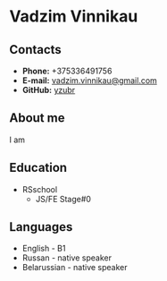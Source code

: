 # Vadzim Vinnikau

## Contacts
* **Phone:** +375336491756
* **E-mail:** vadzim.vinnikau@gmail.com
* **GitHub:** [yzubr](https://github.com/yzubr)

## About me
I am 

## Education
* RSschool 
    * JS/FE Stage#0

## Languages
* English - B1
* Russan - native speaker
* Belarussian - native speaker
